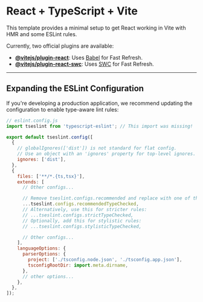 # React + TypeScript + Vite

This template provides a minimal setup to get React working in Vite with HMR and some ESLint rules.

Currently, two official plugins are available:

- **[@vitejs/plugin-react](https://github.com/vitejs/vite-plugin-react/blob/main/packages/plugin-react)**: Uses [Babel](https://babeljs.io/) for Fast Refresh.
- **[@vitejs/plugin-react-swc](https://swc.rs/)**: Uses [SWC](https://swc.rs/) for Fast Refresh.

---

## Expanding the ESLint Configuration

If you're developing a production application, we recommend updating the configuration to enable type-aware lint rules:

```javascript
// eslint.config.js
import tseslint from 'typescript-eslint'; // This import was missing!

export default tseslint.config([
  {
    // globalIgnores(['dist']) is not standard for flat config.
    // Use an object with an 'ignores' property for top-level ignores.
    ignores: ['dist'],
  },
  {
    files: ['**/*.{ts,tsx}'],
    extends: [
      // Other configs...

      // Remove tseslint.configs.recommended and replace with one of these:
      ...tseslint.configs.recommendedTypeChecked,
      // Alternatively, use this for stricter rules:
      // ...tseslint.configs.strictTypeChecked,
      // Optionally, add this for stylistic rules:
      // ...tseslint.configs.stylisticTypeChecked,

      // Other configs...
    ],
    languageOptions: {
      parserOptions: {
        project: ['./tsconfig.node.json', './tsconfig.app.json'],
        tsconfigRootDir: import.meta.dirname,
      },
      // other options...
    },
  },
]);
```
